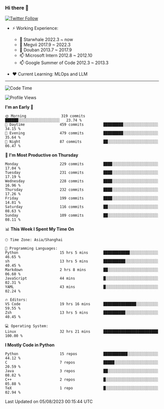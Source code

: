 ### Hi there 👋

[![Twitter Follow](https://img.shields.io/twitter/follow/tianweidut?style=social)](https://twitter.com/tianweidut)

- ⚡ Working Experience:
  - 🔭 Starwhale 2022.3 ~ now
  - 🌱 Megvii 2017.9 ~ 2022.3
  - 🌱 Douban 2013.7 ~ 2017.9
  - 📫 Microsoft Intern 2012.8 ~ 2012.10
  - 📫 Google Summer of Code 2012.3 ~ 2013.3

- ❤️ Current Learning: MLOps and LLM

---
<!--START_SECTION:waka-->
![Code Time](http://img.shields.io/badge/Code%20Time-4%2C355%20hrs%2029%20mins-blue)

![Profile Views](http://img.shields.io/badge/Profile%20Views-1-blue)

**I'm an Early 🐤** 

```text
🌞 Morning                319 commits         ██████░░░░░░░░░░░░░░░░░░░   23.74 % 
🌆 Daytime                459 commits         █████████░░░░░░░░░░░░░░░░   34.15 % 
🌃 Evening                479 commits         █████████░░░░░░░░░░░░░░░░   35.64 % 
🌙 Night                  87 commits          ██░░░░░░░░░░░░░░░░░░░░░░░   06.47 % 
```
📅 **I'm Most Productive on Thursday** 

```text
Monday                   229 commits         ████░░░░░░░░░░░░░░░░░░░░░   17.04 % 
Tuesday                  231 commits         ████░░░░░░░░░░░░░░░░░░░░░   17.19 % 
Wednesday                228 commits         ████░░░░░░░░░░░░░░░░░░░░░   16.96 % 
Thursday                 232 commits         ████░░░░░░░░░░░░░░░░░░░░░   17.26 % 
Friday                   199 commits         ████░░░░░░░░░░░░░░░░░░░░░   14.81 % 
Saturday                 116 commits         ██░░░░░░░░░░░░░░░░░░░░░░░   08.63 % 
Sunday                   109 commits         ██░░░░░░░░░░░░░░░░░░░░░░░   08.11 % 
```


📊 **This Week I Spent My Time On** 

```text
🕑︎ Time Zone: Asia/Shanghai

💬 Programming Languages: 
Python                   15 hrs 5 mins       ████████████░░░░░░░░░░░░░   46.65 % 
sh                       13 hrs 5 mins       ██████████░░░░░░░░░░░░░░░   40.45 % 
Markdown                 2 hrs 8 mins        ██░░░░░░░░░░░░░░░░░░░░░░░   06.60 % 
JavaScript               44 mins             █░░░░░░░░░░░░░░░░░░░░░░░░   02.31 % 
YAML                     43 mins             █░░░░░░░░░░░░░░░░░░░░░░░░   02.24 % 

🔥 Editors: 
VS Code                  19 hrs 16 mins      ███████████████░░░░░░░░░░   59.55 % 
Zsh                      13 hrs 5 mins       ██████████░░░░░░░░░░░░░░░   40.45 % 

💻 Operating System: 
Linux                    32 hrs 21 mins      █████████████████████████   100.00 % 
```

**I Mostly Code in Python** 

```text
Python                   15 repos            ███████████░░░░░░░░░░░░░░   44.12 % 
C                        7 repos             █████░░░░░░░░░░░░░░░░░░░░   20.59 % 
Java                     3 repos             ██░░░░░░░░░░░░░░░░░░░░░░░   08.82 % 
C++                      2 repos             █░░░░░░░░░░░░░░░░░░░░░░░░   05.88 % 
TeX                      1 repo              █░░░░░░░░░░░░░░░░░░░░░░░░   02.94 % 
```




 Last Updated on 05/08/2023 00:15:44 UTC
<!--END_SECTION:waka-->
